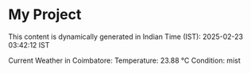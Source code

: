 # My Project

This content is dynamically generated in Indian Time (IST): 2025-02-23 03:42:12 IST


Current Weather in Coimbatore:
Temperature: 23.88 °C
Condition: mist
